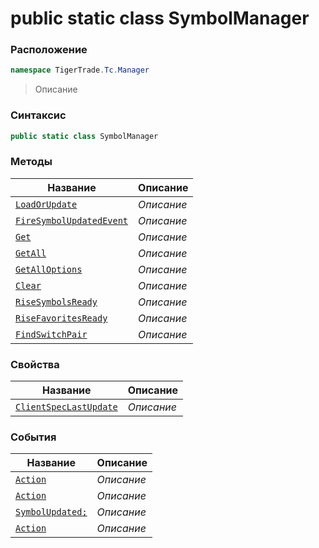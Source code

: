 
# public static class SymbolManager
### Расположение
```csharp
namespace TigerTrade.Tc.Manager
```



> Описание

### Синтаксис
```csharp
public static class SymbolManager
```


### Методы
| Название | Описание |
| --- | --- |
| [`LoadOrUpdate`](./SymbolManager.cs/Методы/LoadOrUpdate.md) | *Описание* |
| [`FireSymbolUpdatedEvent`](./SymbolManager.cs/Методы/FireSymbolUpdatedEvent.md) | *Описание* |
| [`Get`](./SymbolManager.cs/Методы/Get.md) | *Описание* |
| [`GetAll`](./SymbolManager.cs/Методы/GetAll.md) | *Описание* |
| [`GetAllOptions`](./SymbolManager.cs/Методы/GetAllOptions.md) | *Описание* |
| [`Clear`](./SymbolManager.cs/Методы/Clear.md) | *Описание* |
| [`RiseSymbolsReady`](./SymbolManager.cs/Методы/RiseSymbolsReady.md) | *Описание* |
| [`RiseFavoritesReady`](./SymbolManager.cs/Методы/RiseFavoritesReady.md) | *Описание* |
| [`FindSwitchPair`](./SymbolManager.cs/Методы/FindSwitchPair.md) | *Описание* |

### Свойства
| Название | Описание |
| --- | --- |
| [`ClientSpecLastUpdate`](./SymbolManager.cs/Свойства/ClientSpecLastUpdate.md) | *Описание* |

### События
| Название | Описание |
| --- | --- |
| [`Action`](./SymbolManager.cs/События/Action.md) | *Описание* |
| [`Action`](./SymbolManager.cs/События/Action.md) | *Описание* |
| [`SymbolUpdated;`](./SymbolManager.cs/События/SymbolUpdated;.md) | *Описание* |
| [`Action`](./SymbolManager.cs/События/Action.md) | *Описание* |



